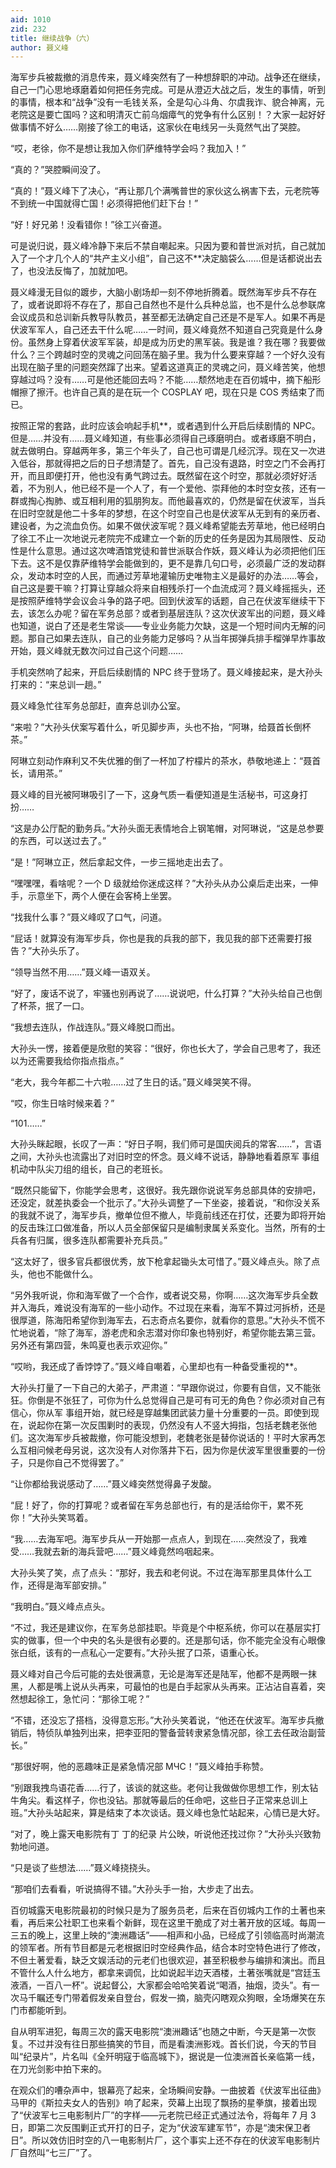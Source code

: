 ```yaml
---
aid: 1010
zid: 232
title: 继续战争（六）
author: 聂义峰
---
```


海军步兵被裁撤的消息传来，聂义峰突然有了一种想辞职的冲动。战争还在继续，自己一门心思地琢磨着如何把任务完成。可是从澄迈大战之后，发生的事情，听到的事情，根本和“战争”没有一毛钱关系，全是勾心斗角、尔虞我诈、貌合神离，元老院这是要亡国吗？这和明清灭亡前乌烟瘴气的党争有什么区别！？大家一起好好做事情不好么……刚接了徐工的电话，这家伙在电线另一头竟然气出了哭腔。

“哎，老徐，你不是想让我加入你们萨维特学会吗？我加入！”

“真的？”哭腔瞬间没了。

“真的！”聂义峰下了决心，“再让那几个满嘴普世的家伙这么祸害下去，元老院等不到统一中国就得亡国！必须得把他们赶下台！”

“好！好兄弟！没看错你！”徐工兴奋道。

可是说归说，聂义峰冷静下来后不禁自嘲起来。只因为要和普世派对抗，自己就加入了一个才几个人的“共产主义小组”，自己这不\*\*决定脑袋么……但是话都说出去了，也没法反悔了，加就加吧。

聂义峰漫无目似的踱步，大脑小剧场却一刻不停地折腾着。既然海军步兵不存在了，或者说即将不存在了，那自己自然也不是什么兵种总监，也不是什么总参联席会议成员和总训新兵教导队教员，甚至都无法确定自己还是不是军人。如果不再是伏波军军人，自己还去干什么呢……一时间，聂义峰竟然不知道自己究竟是什么身份。虽然身上穿着伏波军军装，却是成为历史的黑军装。我是谁？我在哪？我要做什么？三个跨越时空的灵魂之问回荡在脑子里。我为什么要来穿越？一个好久没有出现在脑子里的问题突然蹿了出来。望着这道真正的灵魂之问，聂义峰苦笑，他想穿越过吗？没有……可是他还能回去吗？不能……颓然地走在百仞城中，摘下船形帽擦了擦汗。也许自己真的是在玩一个 COSPLAY 吧，现在只是 COS 秀结束了而已。

按照正常的套路，此时应该会响起手机\*\*，或者遇到什么开启后续剧情的 NPC。但是……并没有……聂义峰知道，有些事必须得自己琢磨明白。或者琢磨不明白，就去做明白。穿越两年多，第三个年头了，自己也可谓是几经沉浮。现在又一次进入低谷，那就得把之后的日子想清楚了。首先，自己没有退路，时空之门不会再打开，而且即便打开，他也没有勇气跨过去。既然留在这个时空，那就必须好好活着，不为别人，他已经不是一个人了，有一个爱他、崇拜他的本时空女孩，还有一群或掏心掏肺、或互相利用的狐朋狗友。而他最喜欢的，仍然是留在伏波军，当兵在旧时空就是他二十多年的梦想，在这个时空自己也是伏波军从无到有的亲历者、建设者，为之流血负伤。如果不做伏波军呢？聂义峰希望能去芳草地，他已经明白了徐工不止一次地说元老院完不成建立一个新的历史的任务是因为其局限性、反动性是什么意思。通过这次啤酒馆党徒和普世派联合作妖，聂义峰认为必须把他们压下去。这不是仅靠萨维特学会能做到的，更不是靠几句口号，必须最广泛的发动群众，发动本时空的人民，而通过芳草地灌输历史唯物主义是最好的办法……等会，自己这是要干嘛？打算让穿越众将来自相残杀打一个血流成河？聂义峰摇摇头，还是按照萨维特学会议会斗争的路子吧。回到伏波军的话题，自己在伏波军继续干下去，该怎么办呢？留在军务总部？或者到基层连队？这次伏波军出的问题，聂义峰也知道，说白了还是老生常谈——专业业务能力欠缺，这是一个短时间内无解的问题。那自己如果去连队，自己的业务能力足够吗？从当年掷弹兵排手榴弹早炸事故开始，聂义峰就无数次问过自己这个问题……

手机突然响了起来，开启后续剧情的 NPC 终于登场了。聂义峰接起来，是大孙头打来的：“来总训一趟。”

聂义峰急忙往军务总部赶，直奔总训办公室。

“来啦？”大孙头伏案写着什么，听见脚步声，头也不抬，“阿琳，给聂首长倒杯茶。”

阿琳立刻动作麻利又不失优雅的倒了一杯加了柠檬片的茶水，恭敬地递上：“聂首长，请用茶。”

聂义峰的目光被阿琳吸引了一下，这身气质一看便知道是生活秘书，可这身打扮……

“这是办公厅配的勤务兵。”大孙头面无表情地合上钢笔帽，对阿琳说，“这是总参要的东西，可以送过去了。”

“是！”阿琳立正，然后拿起文件，一步三摇地走出去了。

“嘿嘿嘿，看啥呢？一个 D 级就给你迷成这样？”大孙头从办公桌后走出来，一伸手，示意坐下，两个人便在会客椅上坐罢。

“找我什么事？”聂义峰叹了口气，问道。

“屁话！就算没有海军步兵，你也是我的兵我的部下，我见我的部下还需要打报告？”大孙头乐了。

“领导当然不用……”聂义峰一语双关。

“好了，废话不说了，牢骚也别再说了……说说吧，什么打算？”大孙头给自己也倒了杯茶，抿了一口。

“我想去连队，作战连队。”聂义峰脱口而出。

大孙头一愣，接着便是欣慰的笑容：“很好，你也长大了，学会自己思考了，我还以为还需要我给你指点指点。”

“老大，我今年都二十六啦……过了生日的话。”聂义峰哭笑不得。

“哎，你生日啥时候来着？”

“101……”

大孙头眯起眼，长叹了一声：“好日子啊，我们师可是国庆阅兵的常客……”，言语之间，大孙头也流露出了对旧时空的怀念。聂义峰不说话，静静地看着原军 事组机动中队尖刀组的组长，自己的老班长。

“既然只能留下，你能学会思考，这很好。我先跟你说说军务总部具体的安排吧，还没定，就差执委会一个批示了。”大孙头调整了一下坐姿，接着说，“和你没关系的我就不说了，海军步兵，撤单位但不撤人，毕竟前线还在打仗，还要为即将开始的反击珠江口做准备，所以人员全部保留只是编制隶属关系变化。当然，所有的士兵各有归属，很多连队都需要补充兵员。”

“这太好了，很多官兵都很优秀，放下枪拿起锄头太可惜了。”聂义峰点头。除了点头，他也不能做什么。

“另外我听说，你和海军做了一个合作，或者说交易，你啊……这次海军步兵全数并入海兵，难说没有海军的一些小动作。不过现在来看，海军不算过河拆桥，还是很厚道，陈海阳希望你到海军去，石志奇点名要你，就看你的意思。”大孙头不慌不忙地说着，“除了海军，游老虎和余志潜对你印象也特别好，希望你能去第三营。另外还有第四营，朱鸣夏也表示欢迎你。”

“哎哟，我还成了香饽饽了。”聂义峰自嘲着，心里却也有一种备受重视的\*\*。

大孙头打量了一下自己的大弟子，严肃道：“早跟你说过，你要有自信，又不能张狂。你倒是不张狂了，可你为什么总觉得自己是可有可无的角色？你必须对自己有信心，你从军 事组开始，就已经是穿越集团武装力量十分重要的一员。即使到现在，说起你在第一次反围剿时的表现，仍然没有人不竖大拇指，包括老魏老张他们。这次海军步兵被裁撤，你可能没想到，老魏老张是替你说话的！平时大家再怎么互相问候老母另说，这次没有人对你落井下石，因为你是伏波军里很重要的一份子，只是你自己不觉得罢了。”

“让你都给我说感动了……”聂义峰突然觉得鼻子发酸。

“屁！好了，你的打算呢？或者留在军务总部也行，有的是活给你干，累不死你！”大孙头笑骂着。

“我……去海军吧。海军步兵从一开始那一点点人，到现在……突然没了，我难受……我就去新的海兵营吧……”聂义峰竟然呜咽起来。

大孙头笑了笑，点了点头：“那好，我去和老何说。不过在海军那里具体什么工作，还得是海军部安排。”

“我明白。”聂义峰点点头。

“不过，我还是建议你，在军务总部挂职。毕竟是个中枢系统，你可以在基层实打实的做事，但一个中央的名头是很有必要的。还是那句话，你不能完全没有心眼像张白纸，该有的一点私心一定要有。”大孙头抿了口茶，语重心长。

聂义峰对自己今后可能的去处很满意，无论是海军还是陆军，他都不是两眼一抹黑，人都是嘴上说从头再来，可最怕的也是白手起家从头再来。正沾沾自喜着，突然想起徐工，急忙问：“那徐工呢？”

“不错，还没忘了搭档，没得意忘形。”大孙头笑着说，“他还在伏波军。海军步兵撤销后，特侦队单独列出来，把李亚阳的警备营转隶紧急情况部，徐工去任政治副营长。”

“那很好啊，他的恶趣味正是紧急情况部 МЧС！”聂义峰拍手称赞。

“别跟我拽鸟语花香……行了，该谈的就这些。老何让我做做你思想工作，别太钻牛角尖。看这样子，你也没钻。那就等最后的任命吧，这些日子正常来总训上班。”大孙头站起来，算是结束了本次谈话。聂义峰也急忙站起来，心情已是大好。

“对了，晚上露天电影院有丁 丁的纪录 片公映，听说他还找过你？”大孙头兴致勃勃地问道。

“只是谈了些想法……”聂义峰挠挠头。

“那咱们去看看，听说搞得不错。”大孙头手一抬，大步走了出去。

百仞城露天电影院最初的时候只是为了服务员老，后来在百仞城内工作的土著也来看，再后来公社职工也来看个新鲜，现在这里干脆成了对土著开放的区域。每周一三五的晚上，这里上映的“澳洲趣话”——相声和小品，已经成了引领临高时尚潮流的领军者。所有节目都是元老根据旧时空经典作品，结合本时空特色进行了修改，不但土著爱看，缺乏文娱活动的元老们也很欢迎，甚至积极参与编排和演出。而且不管什么人什么地方，都拿来调侃，比如说起半边天酒楼，土著张嘴就是“宫廷玉液酒，一百八一杯”。说起督公，大家都会哈哈笑着说“喝酒，抽烟，烫头”。有一次马千瞩还专门带着假发亲自登台，假发一摘，脑壳闪瞎观众狗眼，全场爆笑在东门市都能听到。

自从明军进犯，每周三次的露天电影院“澳洲趣话”也随之中断，今天是第一次恢复。不过并没有往日那些搞笑的节目，而是看澳洲影戏。首长们说，今天的节目叫“纪录片”，片名叫《全歼明寇于临高城下》，据说是一位澳洲首长亲临第一线，在刀光剑影中拍下来的。

在观众们的嘈杂声中，银幕亮了起来，全场瞬间安静。一曲披着《伏波军出征曲》马甲的《斯拉夫女人的告别》响了起来，荧幕上出现了飘扬的星拳旗，接着出现了“伏波军七三电影制片厂”的字样——元老院已经正式通过法令，将每年 7 月 3 日，即第二次反围剿正式开打的日子，定为“伏波军建军节”，亦是“澳宋保卫者日”。所以效仿旧时空的八一电影制片厂，这个事实上还不存在的伏波军电影制片厂自然叫“七三厂”了。
